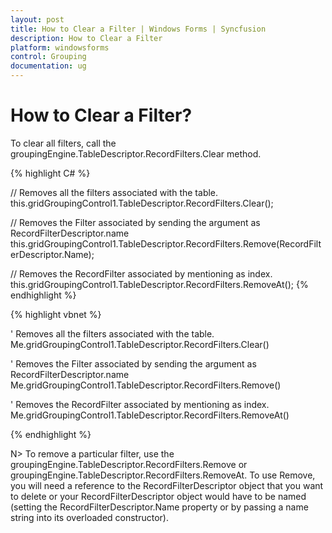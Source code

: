 ```yaml
---
layout: post
title: How to Clear a Filter | Windows Forms | Syncfusion
description: How to Clear a Filter
platform: windowsforms
control: Grouping
documentation: ug
---
```

# How to Clear a Filter?
To clear all filters, call the groupingEngine.TableDescriptor.RecordFilters.Clear method.

{% highlight C# %}

// Removes all the filters associated with the table.
this.gridGroupingControl1.TableDescriptor.RecordFilters.Clear(); 
 
// Removes the Filter associated by sending the argument as RecordFilterDescriptor.name
this.gridGroupingControl1.TableDescriptor.RecordFilters.Remove(RecordFilterDescriptor.Name); 
 
// Removes the RecordFilter associated by mentioning as index.
this.gridGroupingControl1.TableDescriptor.RecordFilters.RemoveAt();
{% endhighlight %}

{% highlight vbnet %}

' Removes all the filters associated with the table.
Me.gridGroupingControl1.TableDescriptor.RecordFilters.Clear()
 
' Removes the Filter associated by sending the argument as RecordFilterDescriptor.name
Me.gridGroupingControl1.TableDescriptor.RecordFilters.Remove()
 
' Removes the RecordFilter associated by mentioning as index.
Me.gridGroupingControl1.TableDescriptor.RecordFilters.RemoveAt()

{% endhighlight %}

N> To remove a particular filter, use the groupingEngine.TableDescriptor.RecordFilters.Remove or groupingEngine.TableDescriptor.RecordFilters.RemoveAt. To use Remove, you will need a reference to the RecordFilterDescriptor object that you want to delete or your RecordFilterDescriptor object would have to be named (setting the RecordFilterDescriptor.Name property or by passing a name string into its overloaded constructor).
